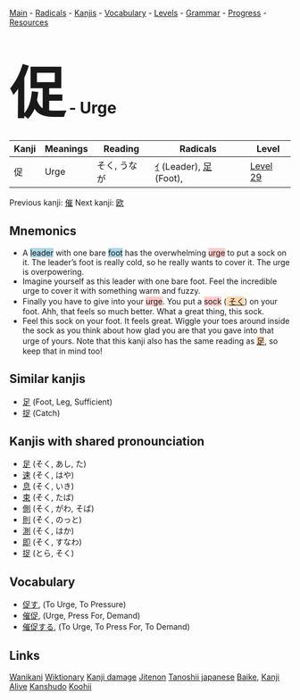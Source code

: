 <style> bigfont {font-size: 100px}</style>
[Main](../README.md) -
[Radicals](../radicals.md) -
[Kanjis](../kanjis.md) -
[Vocabulary](../vocabulary.md) -
[Levels](../levels.md) -
[Grammar](../grammar.md) - 
[Progress](../progress.md) -
[Resources](../resources.md)
# <bigfont> 促</bigfont> - Urge 

| Kanji | Meanings | Reading | Radicals | Level |
| --- | --- | --- | --- | --- |
| 促 | Urge | そく, うなが | [ｲ](../radicals/ｲ.md) (Leader), [足](../radicals/足.md) (Foot),  | [Level 29](../levels/wk_level29.md) |

Previous kanji: [催](催.md) Next kanji: [欧](欧.md) 

## Mnemonics
 * A <span style="background-color:#ADD8E6"> leader</span> with one bare <span style="background-color:#ADD8E6"> foot</span> has the overwhelming <span style="background-color:#ffcccb"> urge</span> to put a sock on it. The leader’s foot is really cold, so he really wants to cover it. The urge is overpowering.
* Imagine yourself as this leader with one bare foot. Feel the incredible urge to cover it with something warm and fuzzy.
* Finally you have to give into your <span style="background-color:#ffcccb"> urge</span>. You put a <span style="background-color:#ffcccb"> sock</span> (<span style="background-color:#fed8b1"> [そく](https://jisho.org/search/そく)</span>) on your foot. Ahh, that feels so much better. What a great thing, this sock.
* Feel this sock on your foot. It feels great. Wiggle your toes around inside the sock as you think about how glad you are that you gave into that urge of yours. Note that this kanji also has the same reading as <span style="background-color:#fed8b1"> [足](https://jisho.org/search/足)</span>, so keep that in mind too!


## Similar kanjis
 * [足](足.md) (Foot, Leg, Sufficient)
* [捉](捉.md) (Catch)



## Kanjis with shared pronounciation
 * [足](足.md) (そく, あし, た)
* [速](速.md) (そく, はや)
* [息](息.md) (そく, いき)
* [束](束.md) (そく, たば)
* [側](側.md) (そく, がわ, そば)
* [則](則.md) (そく, のっと)
* [測](測.md) (そく, はか)
* [即](即.md) (そく, すなわ)
* [捉](捉.md) (とら, そく)



## Vocabulary
 * [促す](../vocabulary/促.md), (To Urge, To Pressure)
* [催促](../vocabulary/促.md), (Urge, Press For, Demand)
* [催促する](../vocabulary/促.md), (To Urge, To Press For, To Demand)




## Links 


[Wanikani](https://www.wanikani.com/kanji/促)
[Wiktionary](https://en.wiktionary.org/wiki/促)
[Kanji damage](http://www.kanjidamage.com/kanji/search?utf8=✓&q=促)
[Jitenon](https://jitenon.com/kanji/促)
[Tanoshii japanese](https://www.tanoshiijapanese.com/dictionary/kanji.cfm?k=促)
[Baike](https://baike.baidu.com/item/促),
[Kanji Alive](https://app.kanjialive.com/促)
[Kanshudo](https://www.kanshudo.com/searchmn?q=促)
[Koohii](https://kanji.koohii.com/study/kanji/促)
